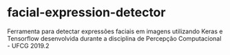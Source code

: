 # facial-expression-detector
Ferramenta para detectar expressões faciais em imagens utilizando Keras e Tensorflow desenvolvida durante a disciplina de Percepção Computacional - UFCG 2019.2
